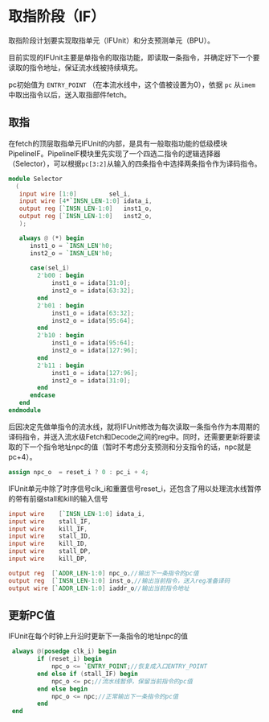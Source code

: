 # 取指阶段（IF）

取指阶段计划要实现取指单元（IFUnit）和分支预测单元（BPU）。

目前实现的IFUnit主要是单指令的取指功能，即读取一条指令，并确定好下一个要读取的指令地址，保证流水线被持续填充。

pc初始值为 `ENTRY_POINT` （在本流水线中，这个值被设置为0），依据 `pc` 从`imem`中取出指令以后，送入取指部件fetch。

## 取指

在fetch的顶层取指单元IFUnit的内部，是具有一般取指功能的低级模块PipelineIF。PipelineIF模块里先实现了一个四选二指令的逻辑选择器（Selector），可以根据`pc[3:2]`从输入的四条指令中选择两条指令作为译码指令。

```verilog
module Selector
  (
   input wire [1:0] 		sel_i,
   input wire [4*`INSN_LEN-1:0] idata_i,
   output reg [`INSN_LEN-1:0] 	inst1_o,
   output reg [`INSN_LEN-1:0] 	inst2_o,
   );

   always @ (*) begin
      inst1_o = `INSN_LEN'h0;
      inst2_o = `INSN_LEN'h0;
      
      case(sel_i)
		2'b00 : begin
   			inst1_o = idata[31:0];
   			inst2_o = idata[63:32];
		end
		2'b01 : begin
   			inst1_o = idata[63:32];
   			inst2_o = idata[95:64];
		end
		2'b10 : begin
   			inst1_o = idata[95:64];
   			inst2_o = idata[127:96];
		end
		2'b11 : begin
   			inst1_o = idata[127:96];
   			inst2_o = idata[31:0];
		end
  	  endcase
   end
endmodule
```
后因决定先做单指令的流水线，就将IFUnit修改为每次读取一条指令作为本周期的译码指令，并送入流水级Fetch和Decode之间的reg中。同时，还需要更新将要读取的下一个指令地址npc的值（暂时不考虑分支预测和分支指令的话，npc就是pc+4）。

```verilog
assign npc_o  = reset_i ? 0 : pc_i + 4;
```

IFUnit单元中除了时序信号clk_i和重置信号reset_i，还包含了用以处理流水线暂停的带有前缀stall和kill的输入信号

```verilog
input wire    [`INSN_LEN-1:0] idata_i,
input wire    stall_IF,
input wire    kill_IF,
input wire    stall_ID,
input wire    kill_ID,
input wire    stall_DP,
input wire    kill_DP,

output reg  [`ADDR_LEN-1:0] npc_o,//输出下一条指令的pc值
output reg  [`INSN_LEN-1:0] inst_o,//输出当前指令，送入reg准备译码
output wire [`ADDR_LEN-1:0] iaddr_o//输出当前指令地址
```

## 更新PC值

IFUnit在每个时钟上升沿时更新下一条指令的地址npc的值

```verilog
 always @(posedge clk_i) begin
        if (reset_i) begin
            npc_o <= `ENTRY_POINT;//恢复成入口ENTRY_POINT
        end else if (stall_IF) begin
            npc_o <= pc;//流水线暂停，保留当前指令的pc值
        end else begin
            npc_o <= npc;//正常输出下一条指令的pc值
        end
 end
```